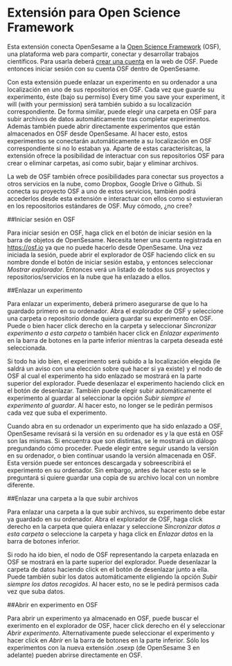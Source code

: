 # Extensión para Open Science Framework

Esta extensión conecta OpenSesame a la [Open Science Framework](https://osf.io) (OSF), una plataforma web para compartir, conectar y desarrollar trabajos científicos. Para usarla deberá [crear una cuenta](https://osf.io/login/?sign_up=True) en la web de OSF. Puede entonces iniciar sesión con su cuenta OSF dentro de OpenSesame.

Con esta extensión puede enlazar un experimento en su ordenador a una localización en uno de sus repositorios en OSF. Cada vez que guarde su experimento, éste (bajo su permiso) Every time you save your experiment, it will (with your permission) será también subido a su localización correspondiente. De forma similar, puede elegir una carpeta en OSF para subir archivos de datos automáticamente tras completar experimentos. Además también puede abrir directamente experimentos que están almacenados en OSF desde OpenSesame. Al hacer esto, estos experimentos se conectarán automáticamente a su localización en OSF correspondiente si no lo estaban ya. Aparte de estas caracterísitcas, la extensión ofrece la posibilidad de interactuar con sus repositorios OSF para crear o eliminar carpetas, así como subir, bajar y eliminar archivos.

La web de OSF también ofrece posibilidades para conectar sus proyectos a otros servicios en la nube, como Dropbox, Google Drive o Github. Si conecta su proyecto OSF a uno de estos servicios, también podrá accederlos desde esta extensión e interactuar con ellos como si estuvieran en los repoositorios estándares de OSF. Muy cómodo, ¿no cree?

##Iniciar sesión en OSF

Para iniciar sesión en OSF, haga click en el botón de iniciar sesión en la barra de objetos de OpenSesame. Necesita tener una cuenta registrada en <https://osf.io> ya que no puede hacerlo desde OpenSesame. Una vez iniciada la sesión, puede abrir el explorador de OSF haciendo click en su nombre donde el botón de iniciar sesión estaba, y entonces seleccionar *Mostrar explorador*. Entonces verá un listado de todos sus proyectos y repositorios/servicios en la nube que ha enlazado a ellos. 

##Enlazar un experimento

Para enlazar un experimento, deberá primero asegurarse de que lo ha guardado primero en su ordenador. Abra el explorador de OSF y seleccione una carpeta o repositorio donde quiera guardar su experimento en OSF. Puede o bien hacer click derecho en la carpeta y seleccionar *Sincronizar experimento a esta carpeta* o también hacer click en *Enlazar experimento* en la barra de botones en la parte inferior mientras la carpeta deseada esté seleccionada. 

Si todo ha ido bien, el experimento será subido a la localización elegida (le saldrá un aviso con una elección sobre qué hacer si ya existe) y el nodo de OSF al cual el experimento ha sido enlazado se mostrará en la parte superior del explorador. Puede desenlazar el experimento haciendo click en el botón de desenlazar. También puede elegir subir automáticamente el experimento al guardar al seleccionar la opción *Subir siempre el experimento al guardar*. Al hacer esto, no longer se le pedirán permisos cada vez que suba el experimento.

Cuando abra en su ordenador un experimento que ha sido enlazado a OSF, OpenSesame revisará si la versión en su ordenador es y la que está en OSF son las mismas. Si encuentra que son distintas, se le mostrará un diálogo pregundando cómo proceder. Puede elegir entre seguir usando la versión en su ordenador, o bien continuar usando la versión almacenada en OSF. Esta versión puede ser entonces descargada y sobreescribirá el experimento en su ordenador. Sin embargo, antes de hacer esto se le preguntará si quiere guardar una copia de su archivo local con un nombre diferente. 

##Enlazar una carpeta a la que subir archivos

Para enlazar una carpeta a la que subir archivos, su experimento debe estar ya guardado en su ordenador. Abra el explorador de OSF, haga click derecho en la carpeta que quiera enlazar y seleccione *Sincronizar datos a esta carpeta* o seleccione la carpeta y haga click en *Enlazar datos* en la barra de botones inferior. 

Si rodo ha ido bien, el nodo de OSF representando la carpeta enlazada en OSF se mostrará en la parte superior del explorador. Puede desenlazar la carpeta de datos haciendo click en el botón de desenlazar junto a ella. Puede también subir los datos automáticamente eligiendo la opción *Subir siempre los datos recogidos*. Al hacer esto, no se le pedirá permisos cada vez que suba datos. 

##Abrir en experimento en OSF

Para abrir un experimento ya almacenado en OSF, puede buscar el exerimento en el explorador de OSF, hacer click derecho en él y seleccionar *Abrir experimento*. Alternativamente puede seleccionar el experimento y hacer click en *Abrir* en la barra de botones en la parte inferior. 
Sólo los experimentos con la nueva extensión .osexp (de OpenSesame 3 en adelante) pueden abrirse directamente en OSF.


